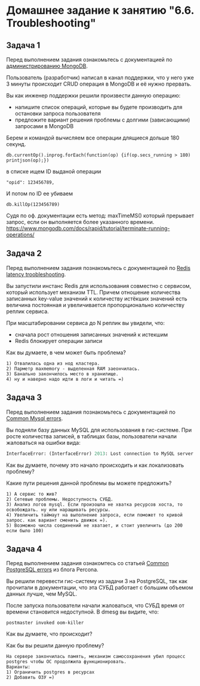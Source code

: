 # Домашнее задание к занятию "6.6. Troubleshooting"

## Задача 1

Перед выполнением задания ознакомьтесь с документацией по [администрированию MongoDB](https://docs.mongodb.com/manual/administration/).

Пользователь (разработчик) написал в канал поддержки, что у него уже 3 минуты происходит CRUD операция в MongoDB и её 
нужно прервать. 

Вы как инженер поддержки решили произвести данную операцию:
- напишите список операций, которые вы будете производить для остановки запроса пользователя
- предложите вариант решения проблемы с долгими (зависающими) запросами в MongoDB

Берем и командой вычисляем все операции длящиеся дольше 180 секунд.
```
db.currentOp().inprog.forEach(function(op) {if(op.secs_running > 180) printjson(op);})
```

в списке ищем ID выданой операции
```
"opid": 123456789,
```

И потом по  ID ее убиваем
```
db.killOp(123456789)
```

Судя по оф. документации есть метод: maxTimeMS() который прерывает запрос, если он выполняется более указанного времени.
https://www.mongodb.com/docs/rapid/tutorial/terminate-running-operations/

## Задача 2

Перед выполнением задания познакомьтесь с документацией по [Redis latency troobleshooting](https://redis.io/topics/latency).

Вы запустили инстанс Redis для использования совместно с сервисом, который использует механизм TTL.
Причем отношение количества записанных key-value значений к количеству истёкших значений есть величина постоянная и
увеличивается пропорционально количеству реплик сервиса. 

При масштабировании сервиса до N реплик вы увидели, что:
- сначала рост отношения записанных значений к истекшим
- Redis блокирует операции записи

Как вы думаете, в чем может быть проблема?

```
1) Отвалилась одна из нод кластера.
2) Парметр maxmemory - выделенная RAM заеончилась.
3) Банально закончилось место в хранилище.
4) ну и наверно надо идти в логи и читать =)
```

## Задача 3

Перед выполнением задания познакомьтесь с документацией по [Common Mysql errors](https://dev.mysql.com/doc/refman/8.0/en/common-errors.html).

Вы подняли базу данных MySQL для использования в гис-системе. При росте количества записей, в таблицах базы,
пользователи начали жаловаться на ошибки вида:
```python
InterfaceError: (InterfaceError) 2013: Lost connection to MySQL server during query u'SELECT..... '
```

Как вы думаете, почему это начало происходить и как локализовать проблему?

Какие пути решения данной проблемы вы можете предложить?

```
1) А сервис то жив?
2) Сетевые проблемы. Недоступность СУБД.
3) Анализ логов mysql. Если произошла не хватка ресурсов хоста, то освобождать. ну или наращивать ресурсы. 
4) Увеличить таймаут на выполнение запроса, если поможет то кривой запрос. как вариант сменить движок =).
5) Возможно числа соединений не хватает, и стоит увеличить (до 200 если было 100)
```

## Задача 4

Перед выполнением задания ознакомтесь со статьей [Common PostgreSQL errors](https://www.percona.com/blog/2020/06/05/10-common-postgresql-errors/) из блога Percona.

Вы решили перевести гис-систему из задачи 3 на PostgreSQL, так как прочитали в документации, что эта СУБД работает с 
большим объемом данных лучше, чем MySQL.

После запуска пользователи начали жаловаться, что СУБД время от времени становится недоступной. В dmesg вы видите, что:

`postmaster invoked oom-killer`

Как вы думаете, что происходит?

Как бы вы решили данную проблему?

```
На сервере закончилась память, механизм самосохранения убил процесс postgres чтобы ОС продолжила функционировать.
Варианты:
1) Ограничить postgres в ресурсах
2) Добавить ОЗУ =)
```


